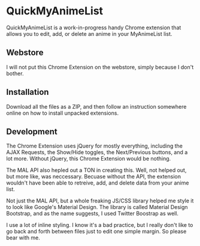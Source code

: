 # QuickMyAnimeList
QuickMyAnimeList is a work-in-progress handy Chrome extension that allows you to edit, add, or delete an anime in your MyAnimeList list. 

## Webstore
I will not put this Chrome Extension on the webstore, simply because I don't bother.

## Installation
Download all the files as a ZIP, and then follow an instruction somewhere online on how to install unpacked extensions.

## Development
The Chrome Extension uses jQuery for mostly everything, including the AJAX Requests, the Show/Hide toggles, the Next/Previous buttons, and a lot more. Without jQuery, this Chrome Extension would be nothing.

The MAL API also hepled out a TON in creating this. Well, not helped out, but more like, was neccessary. Becuase without the API, the extension wouldn't have been able to retreive, add, and delete data from your anime list.

Not just the MAL API, but a whole freaking JS/CSS library helped me style it to look like Google's Material Design. The library is called Material Design Bootstrap, and as the name suggests, I used Twitter Boostrap as well.

I use a lot of inline styling. I know it's a bad practice, but I really don't like to go back and forth between files just to edit one simple margin. So please bear with me.
